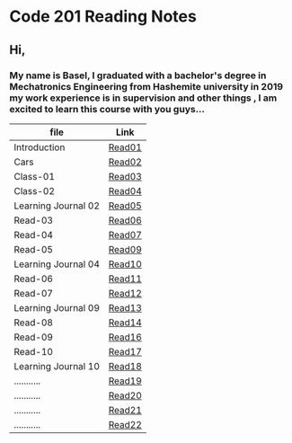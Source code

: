 # Code 201 Reading Notes

## **Hi,**

### My name is Basel, I graduated with a bachelor's degree in Mechatronics Engineering from Hashemite university in 2019 my work experience is in supervision and other things , I am excited to learn this course with you guys...


| file                | Link       |
| ------------------  | -----------|
| Introduction        | [Read01](https://bassel07.github.io/Reading-Notes201/) |
| Cars                | [Read02](https://bassel07.github.io/Cars/)   |
| Class-01            |  [Read03](https://bassel07.github.io/Reading-Notes201/class-01)   |
| Class-02            |  [Read04](https://bassel07.github.io/Reading-Notes201/class-02)   |
| Learning Journal 02 |  [Read05](https://bassel07.github.io/Reading-Notes201/Learning%20Journal)   |
| Read-03             |  [Read06](https://bassel07.github.io/Reading-Notes201/Read-03)   |
| Read-04             |  [Read07](https://bassel07.github.io/Reading-Notes201/Read-04)   |
| Read-05             |  [Read09](https://bassel07.github.io/Reading-Notes201/Read-05)   |
| Learning Journal 04 |  [Read10](https://bassel07.github.io/Reading-Notes201/LearningJournal-04)   |
| Read-06             |  [Read11](https://bassel07.github.io/Reading-Notes201/Read-06)   |
| Read-07             |  [Read12](https://bassel07.github.io/Reading-Notes201/Read-07)   |
| Learning Journal 09 |  [Read13](https://bassel07.github.io/Reading-Notes201/LearningJournal-09)   |
| Read-08             |  [Read14](https://bassel07.github.io/Reading-Notes201/Read-08)   |
| Read-09             |  [Read16](https://bassel07.github.io/Reading-Notes201/Read-09)   |
| Read-10             |  [Read17](https://bassel07.github.io/Reading-Notes201/Read-10)   |
| Learning Journal 10 |  [Read18](https://bassel07.github.io/Reading-Notes201/LearningJournal-10)   |
| ...........         |  [Read19]()   |
| ...........         |  [Read20]()   |
| ...........         |  [Read21]()   |
| ...........         |  [Read22]()   |

